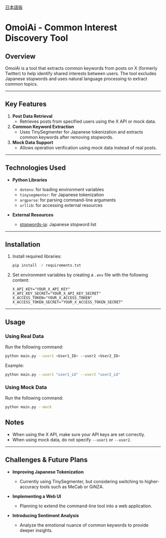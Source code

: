 [日本語版](https://github.com/Syogo-Suganoya/TweetMate/blob/main/README_ja.md)

# OmoiAi - Common Interest Discovery Tool

## Overview

OmoiAi is a tool that extracts common keywords from posts on X (formerly Twitter) to help identify shared interests between users. The tool excludes Japanese stopwords and uses natural language processing to extract common topics.

---

## Key Features

1. **Post Data Retrieval**
   - Retrieves posts from specified users using the X API or mock data.
2. **Common Keyword Extraction**
   - Uses TinySegmenter for Japanese tokenization and extracts common keywords after removing stopwords.
3. **Mock Data Support**
   - Allows operation verification using mock data instead of real posts.

---

## Technologies Used

- **Python Libraries**
  - `dotenv`: for loading environment variables
  - `tinysegmenter`: for Japanese tokenization
  - `argparse`: for parsing command-line arguments
  - `urllib`: for accessing external resources

- **External Resources**
  - [stopwords-ja](https://github.com/stopwords-iso/stopwords-ja): Japanese stopword list

---

## Installation

1. Install required libraries:

    ```bash
    pip install -r requirements.txt
    ```

2. Set environment variables by creating a `.env` file with the following content:

    ```env
    X_API_KEY="YOUR_X_API_KEY"
    X_API_KEY_SECRET="YOUR_X_API_KEY_SECRET"
    X_ACCESS_TOKEN="YOUR_X_ACCESS_TOKEN"
    X_ACCESS_TOKEN_SECRET="YOUR_X_ACCESS_TOKEN_SECRET"
    ```

---

## Usage

### Using Real Data

Run the following command:

```bash
python main.py --user1 <User1_ID> --user2 <User2_ID>
```

Example:

```bash
python main.py --user1 "user1_id" --user2 "user2_id"
```

### Using Mock Data

Run the following command:

```bash
python main.py --mock
```

## Notes

- When using the X API, make sure your API keys are set correctly.
- When using mock data, do not specify `--user1` or `--user2`.

---

## Challenges & Future Plans

- **Improving Japanese Tokenization**
  - Currently using TinySegmenter, but considering switching to higher-accuracy tools such as MeCab or GiNZA.

- **Implementing a Web UI**
  - Planning to extend the command-line tool into a web application.

- **Introducing Sentiment Analysis**
  - Analyze the emotional nuance of common keywords to provide deeper insights.
